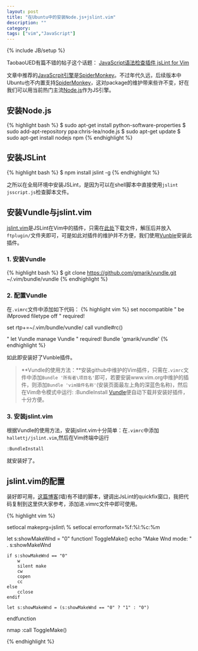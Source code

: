 ```yaml
---
layout: post
title: "在Ubuntu中的安装Node.js+jslint.vim"
description: ""
category: 
tags: ["vim","JavaScript"]
---
```

{% include JB/setup %}

TaobaoUED有篇不错的帖子这个话题：
[JavaScript语法检查插件 jsLint for Vim][1]

文章中推荐的[JavaScrpit引擎][2]是[SpiderMonkey][3]。不过年代久远，后续版本中Ubuntu也不内置支持[SpiderMonkey][3]，这对package的维护带来些许不变，好在我们可以用当前热门主流[Node.js][4]作为JS引擎。

## 安装Node.js

{% highlight bash %}
$ sudo apt-get install python-software-properties
$ sudo add-apt-repository ppa:chris-lea/node.js
$ sudo apt-get update
$ sudo apt-get install nodejs npm
{% endhighlight %}

## 安装JSLint

{% highlight bash %}
$ npm install jslint -g
{% endhighlight %}

之所以在全局环境中安装JSLint，是因为可以在shell脚本中直接使用`jslint jsscript.js`检查脚本文件。

## 安装Vundle与jslint.vim

[jslint.vim][5]是JSLint在Vim中的插件，只需在[此处][5]下载文件，解压后并放入`ftplugin/`文件夹即可，可是如此对插件的维护并不方便，我们使用[Vunble][6]安装此插件。

### 1. 安装Vundle  

{% highlight bash %}
$ git clone https://github.com/gmarik/vundle.git ~/.vim/bundle/vundle
{% endhighlight %}

### 2. 配置Vundle

在`.vimrc`文件中添加如下代码：
{% highlight vim %}
set nocompatible               " be iMproved
filetype off                   " required!

set rtp+=~/.vim/bundle/vundle/
call vundle#rc()

" let Vundle manage Vundle
" required! 
Bundle 'gmarik/vundle'
{% endhighlight %}

如此即安装好了Vunble插件。

> **Vundle的使用方法：**安装github中维护的Vim插件，只需在`.vimrc`文件中添加`Bundle '所有者\项目名'`即可，若要安装www.vim.org中维护的插件，则添加`Bundle 'vim插件名称'`(安装页面最左上角的深蓝色名称)，然后在Vim命令模式中运行:
>     :BundleInstall
> [Vundle][6]便自动下载并安装好插件，十分方便。

### 3. 安装jslint.vim

根据Vundle的使用方法，安装jslint.vim十分简单：在`.vimrc`中添加`hallettj/jslint.vim`,然后在Vim终端中运行

    :BundleInstall
    
就安装好了。

## jslint.vim的配置

装好即可用，[这篇博客][7](墙)有不错的脚本，<F5>键调出JsLint的quickfix窗口，我把代码复制到这里供大家参考，添加进.vimrc文件中即可使用。

{% highlight vim %}

setlocal makeprg=jslint\ %
setlocal errorformat=%f:%l:%c:%m

let s:showMakeWnd = "0"
function! ToggleMake()
	echo "Make Wnd mode: " . s:showMakeWnd

	if s:showMakeWnd == "0"
		w
		silent make
		cw
		copen
		cc
	else
		cclose
	endif

	let s:showMakeWnd = (s:showMakeWnd == "0" ? "1" : "0")
endfunction

nmap <silent> <F5> :call ToggleMake()<CR>

{% endhighlight %}

[1]: http://ued.taobao.com/blog/2010/11/11/jslint-for-vim/
[2]: http://en.wikipedia.org/wiki/JavaScript_engine
[3]: https://developer.mozilla.org/en-US/docs/SpiderMonkey
[4]: http://nodejs.org/
[5]: http://www.vim.org/scripts/script.php?script_id=2729
[6]: https://github.com/gmarik/vundle
[7]: http://blog-of-darius.blogspot.com/2012/08/my-javascript-ide-vim-nodejs-jslint.html
